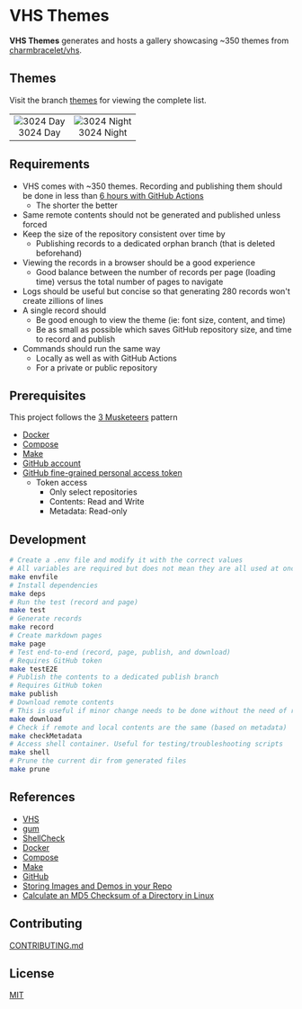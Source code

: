 # VHS Themes

**VHS Themes** generates and hosts a gallery showcasing ~350 themes from [charmbracelet/vhs](https://github.com/charmbracelet/vhs).

## Themes

Visit the branch [themes](../themes/) for viewing the complete list.

| | |
|:--:|:--:|
| ![3024 Day](../themes/records/3024%20Day.gif)<br>3024 Day | ![3024 Night](../themes/records/3024%20Night.gif)<br>3024 Night |

## Requirements

- VHS comes with ~350 themes. Recording and publishing them should be done in less than [6 hours with GitHub Actions](https://docs.github.com/en/actions/learn-github-actions/usage-limits-billing-and-administration#usage-limits)
	- The shorter the better
- Same remote contents should not be generated and published unless forced
- Keep the size of the repository consistent over time by
	- Publishing records to a dedicated orphan branch (that is deleted beforehand)
- Viewing the records in a browser should be a good experience
	- Good balance between the number of records per page (loading time) versus the total number of pages to navigate
- Logs should be useful but concise so that generating 280 records won't create zillions of lines
- A single record should
	- Be good enough to view the theme (ie: font size, content, and time)
	- Be as small as possible which saves GitHub repository size, and time to record and publish
- Commands should run the same way
	- Locally as well as with GitHub Actions
	- For a private or public repository

## Prerequisites

This project follows the [3 Musketeers](https://github.com/flemay/3musketeers) pattern

- [Docker](https://www.docker.com/)
- [Compose](https://docs.docker.com/compose/)
- [Make](https://www.gnu.org/software/make/)
- [GitHub account](https://github.com/)
- [GitHub fine-grained personal access token](https://docs.github.com/en/authentication/keeping-your-account-and-data-secure/managing-your-personal-access-tokens#fine-grained-personal-access-tokens)
	- Token access
		- Only select repositories
		- Contents: Read and Write
		- Metadata: Read-only

## Development

```bash
# Create a .env file and modify it with the correct values
# All variables are required but does not mean they are all used at once
make envfile
# Install dependencies
make deps
# Run the test (record and page)
make test
# Generate records
make record
# Create markdown pages
make page
# Test end-to-end (record, page, publish, and download)
# Requires GitHub token
make testE2E
# Publish the contents to a dedicated publish branch
# Requires GitHub token
make publish
# Download remote contents
# This is useful if minor change needs to be done without the need of recording
make download
# Check if remote and local contents are the same (based on metadata)
make checkMetadata
# Access shell container. Useful for testing/troubleshooting scripts
make shell
# Prune the current dir from generated files
make prune
```

## References

- [VHS](https://github.com/charmbracelet/vhs)
- [gum](https://github.com/charmbracelet/gum)
- [ShellCheck](https://www.shellcheck.net/)
- [Docker](https://www.docker.com/)
- [Compose](https://docs.docker.com/compose/)
- [Make](https://www.gnu.org/software/make/)
- [GitHub](https://github.com/)
- [Storing Images and Demos in your Repo](https://gist.github.com/joncardasis/e6494afd538a400722545163eb2e1fa5)
- [Calculate an MD5 Checksum of a Directory in Linux](https://www.baeldung.com/linux/directory-md5-checksum)

## Contributing

[CONTRIBUTING.md](CONTRIBUTING.md)

## License

[MIT](LICENSE)
